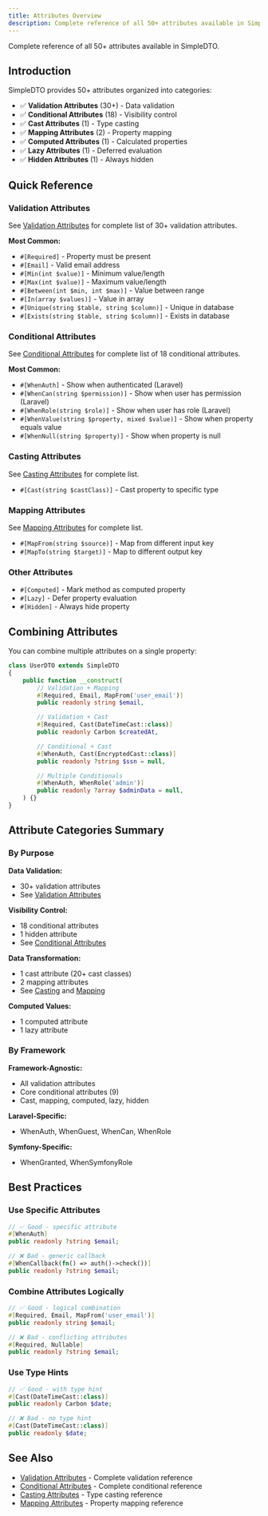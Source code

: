 ```yaml
---
title: Attributes Overview
description: Complete reference of all 50+ attributes available in SimpleDTO
---
```


Complete reference of all 50+ attributes available in SimpleDTO.

## Introduction

SimpleDTO provides 50+ attributes organized into categories:

- ✅ **Validation Attributes** (30+) - Data validation
- ✅ **Conditional Attributes** (18) - Visibility control
- ✅ **Cast Attributes** (1) - Type casting
- ✅ **Mapping Attributes** (2) - Property mapping
- ✅ **Computed Attributes** (1) - Calculated properties
- ✅ **Lazy Attributes** (1) - Deferred evaluation
- ✅ **Hidden Attributes** (1) - Always hidden

## Quick Reference

### Validation Attributes

See [Validation Attributes](/attributes/validation/) for complete list of 30+ validation attributes.

**Most Common:**
- `#[Required]` - Property must be present
- `#[Email]` - Valid email address
- `#[Min(int $value)]` - Minimum value/length
- `#[Max(int $value)]` - Maximum value/length
- `#[Between(int $min, int $max)]` - Value between range
- `#[In(array $values)]` - Value in array
- `#[Unique(string $table, string $column)]` - Unique in database
- `#[Exists(string $table, string $column)]` - Exists in database

### Conditional Attributes

See [Conditional Attributes](/attributes/conditional/) for complete list of 18 conditional attributes.

**Most Common:**
- `#[WhenAuth]` - Show when authenticated (Laravel)
- `#[WhenCan(string $permission)]` - Show when user has permission (Laravel)
- `#[WhenRole(string $role)]` - Show when user has role (Laravel)
- `#[WhenValue(string $property, mixed $value)]` - Show when property equals value
- `#[WhenNull(string $property)]` - Show when property is null

### Casting Attributes

See [Casting Attributes](/attributes/casting/) for complete list.

- `#[Cast(string $castClass)]` - Cast property to specific type

### Mapping Attributes

See [Mapping Attributes](/attributes/mapping/) for complete list.

- `#[MapFrom(string $source)]` - Map from different input key
- `#[MapTo(string $target)]` - Map to different output key

### Other Attributes

- `#[Computed]` - Mark method as computed property
- `#[Lazy]` - Defer property evaluation
- `#[Hidden]` - Always hide property


## Combining Attributes

You can combine multiple attributes on a single property:

```php
class UserDTO extends SimpleDTO
{
    public function __construct(
        // Validation + Mapping
        #[Required, Email, MapFrom('user_email')]
        public readonly string $email,

        // Validation + Cast
        #[Required, Cast(DateTimeCast::class)]
        public readonly Carbon $createdAt,

        // Conditional + Cast
        #[WhenAuth, Cast(EncryptedCast::class)]
        public readonly ?string $ssn = null,

        // Multiple Conditionals
        #[WhenAuth, WhenRole('admin')]
        public readonly ?array $adminData = null,
    ) {}
}
```

## Attribute Categories Summary

### By Purpose

**Data Validation:**
- 30+ validation attributes
- See [Validation Attributes](/attributes/validation/)

**Visibility Control:**
- 18 conditional attributes
- 1 hidden attribute
- See [Conditional Attributes](/attributes/conditional/)

**Data Transformation:**
- 1 cast attribute (20+ cast classes)
- 2 mapping attributes
- See [Casting](/attributes/casting/) and [Mapping](/attributes/mapping/)

**Computed Values:**
- 1 computed attribute
- 1 lazy attribute

### By Framework

**Framework-Agnostic:**
- All validation attributes
- Core conditional attributes (9)
- Cast, mapping, computed, lazy, hidden

**Laravel-Specific:**
- WhenAuth, WhenGuest, WhenCan, WhenRole

**Symfony-Specific:**
- WhenGranted, WhenSymfonyRole

## Best Practices

### Use Specific Attributes

```php
// ✅ Good - specific attribute
#[WhenAuth]
public readonly ?string $email;

// ❌ Bad - generic callback
#[WhenCallback(fn() => auth()->check())]
public readonly ?string $email;
```

### Combine Attributes Logically

```php
// ✅ Good - logical combination
#[Required, Email, MapFrom('user_email')]
public readonly string $email;

// ❌ Bad - conflicting attributes
#[Required, Nullable]
public readonly ?string $email;
```

### Use Type Hints

```php
// ✅ Good - with type hint
#[Cast(DateTimeCast::class)]
public readonly Carbon $date;

// ❌ Bad - no type hint
#[Cast(DateTimeCast::class)]
public readonly $date;
```

## See Also

- [Validation Attributes](/attributes/validation/) - Complete validation reference
- [Conditional Attributes](/attributes/conditional/) - Complete conditional reference
- [Casting Attributes](/attributes/casting/) - Type casting reference
- [Mapping Attributes](/attributes/mapping/) - Property mapping reference
